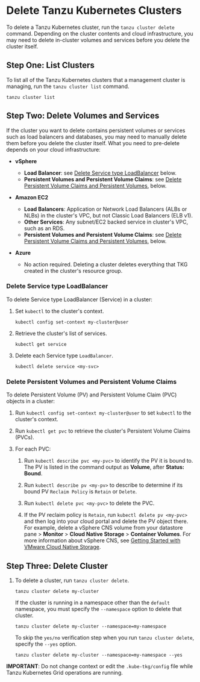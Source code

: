 # Delete Tanzu Kubernetes Clusters

To delete a Tanzu Kubernetes cluster, run the `tanzu cluster delete` command.
Depending on the cluster contents and cloud infrastructure, you may need to delete in-cluster volumes and services before you delete the cluster itself.

## <a id="list"></a> Step One: List Clusters

To list all of the Tanzu Kubernetes clusters that a management cluster is managing, run the `tanzu cluster list` command.

   ```
   tanzu cluster list
   ```  

## <a id="vols-services"></a> Step Two: Delete Volumes and Services

If the cluster you want to delete contains persistent volumes or services such as load balancers and databases, you may need to manually delete them before you delete the cluster itself.
What you need to pre-delete depends on your cloud infrastructure:

* **vSphere**

    * **Load Balancer**: see [Delete Service type LoadBalancer](#servicetypelb) below.
    * **Persistent Volumes and Persistent Volume Claims**: see [Delete Persistent Volume Claims and Persistent Volumes](#pv), below.

* **Amazon EC2**

    * **Load Balancers**: Application or Network Load Balancers (ALBs or NLBs) in the cluster's VPC, but not Classic Load Balancers (ELB v1).
    * **Other Services**: Any subnet/EC2 backed service in cluster's VPC, such as an RDS.
    * **Persistent Volumes and Persistent Volume Claims**: see [Delete Persistent Volume Claims and Persistent Volumes](#pv), below.

* **Azure**

    * No action required.
    Deleting a cluster deletes everything that TKG created in the cluster's resource group.

### <a id="servicetypelb"></a> Delete Service type LoadBalancer

To delete Service type LoadBalancer (Service) in a cluster:

1. Set `kubectl` to the cluster's context.

   ```
   kubectl config set-context my-cluster@user
   ```

1. Retrieve the cluster's list of services.

   ```
   kubectl get service
   ```

1. Delete each Service type `LoadBalancer`.

    ```
    kubectl delete service <my-svc>
    ```

### <a id="pv"></a> Delete Persistent Volumes and Persistent Volume Claims

To delete Persistent Volume (PV) and Persistent Volume Claim (PVC) objects in a cluster:

1. Run `kubectl config set-context my-cluster@user` to set `kubectl` to the cluster's context.

1. Run `kubectl get pvc` to retrieve the cluster's Persistent Volume Claims (PVCs).

1. For each PVC:

    1. Run `kubectl describe pvc <my-pvc>` to identify the PV it is bound to.
    The PV is listed in the command output as **Volume**, after **Status: Bound**.

    1. Run `kubectl describe pv <my-pv>` to describe to determine if its bound PV `Reclaim Policy` is `Retain` or `Delete`.

    1. Run `kubectl delete pvc <my-pvc>` to delete the PVC.

    1. If the PV reclaim policy is `Retain`, run `kubectl delete pv <my-pvc>` and then log into your cloud portal and delete the PV object there.
    For example, delete a vSphere CNS volume from your datastore pane > **Monitor** > **Cloud Native Storage** > **Container Volumes**.
    For more information about vSphere CNS, see [Getting Started with VMware Cloud Native Storage](https://docs.vmware.com/en/VMware-vSphere/6.7/Cloud-Native-Storage/GUID-51D308C7-ECFE-4C04-AD56-64B6E00A6548.html).

## <a id="cluster"></a> Step Three: Delete Cluster

1. To delete a cluster, run `tanzu cluster delete`.

   ```
   tanzu cluster delete my-cluster
   ```

   If the cluster is running in a namespace other than the `default` namespace, you must specify the `--namespace` option to delete that cluster.

   ```
   tanzu cluster delete my-cluster --namespace=my-namespace
   ```

   To skip the `yes/no` verification step when you run `tanzu cluster delete`, specify the `--yes` option.

   ```
   tanzu cluster delete my-cluster --namespace=my-namespace --yes
   ```

**IMPORTANT**: Do not change context or edit the `.kube-tkg/config` file while Tanzu Kubernetes Grid operations are running.
